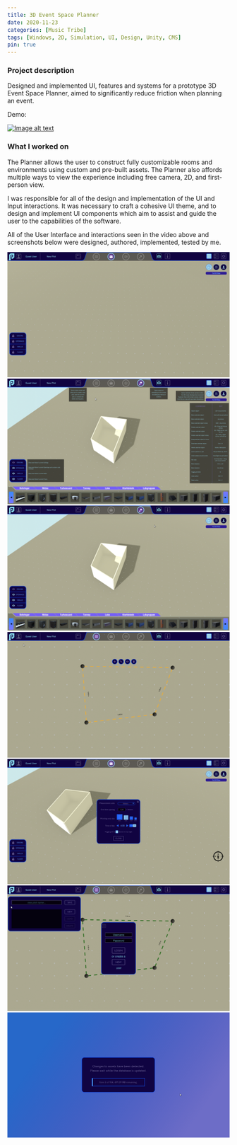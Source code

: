 ```yaml
---
title: 3D Event Space Planner
date: 2020-11-23
categories: [Music Tribe]
tags: [Windows, 2D, Simulation, UI, Design, Unity, CMS]
pin: true
---
```


### Project description
Designed and implemented UI, features and systems for a prototype 3D Event Space Planner, aimed to significantly reduce friction
when planning an event.

Demo:

[![Image alt text](https://img.youtube.com/vi/g2rVpGoNSpw/0.jpg)](https://www.youtube.com/watch?v=g2rVpGoNSpw)

### What I worked on

The Planner allows the user to construct fully customizable rooms and environments using custom and pre-built assets. The Planner also affords multiple ways to view the experience including free camera, 2D, and first-person view. 

I was responsible for all of the design and implementation of the UI and Input interactions. It was necessary to craft a cohesive UI theme, and to design and implement UI components which aim to assist and guide the user to the capabilities of the software. 

All of the User Interface and interactions seen in the video above and screenshots below were designed, authored, implemented, tested by me.

![Main Screen](/assets/images/musicTribe/main_screen.PNG "Main Screen")
![Help Overlay](/assets/images/musicTribe/help_overlay.PNG "Help Overlay")
![Catalogue Menu](/assets/images/musicTribe/catalogue_menu.PNG "Catalogue Menu")
![Editing a Wall](/assets/images/musicTribe/editing_wall.PNG "Editing a Wall")
![Settings Menu](/assets/images/musicTribe/settings_menu.PNG "Settings Menu")
![User Menu &amp; Save Menu](/assets/images/musicTribe/user_save_menu.PNG "User Menu &amp; Save Menu")
![Loading Screen](/assets/images/musicTribe/loading_screen.png "Loading Screen")


